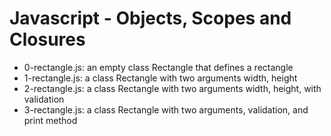 # Javascript - Objects, Scopes and Closures
* 0-rectangle.js: an empty class Rectangle that defines a rectangle
* 1-rectangle.js: a class Rectangle with two arguments width, height
* 2-rectangle.js: a class Rectangle with two arguments width, height, with validation
* 3-rectangle.js: a class Rectangle with two arguments, validation, and print method
